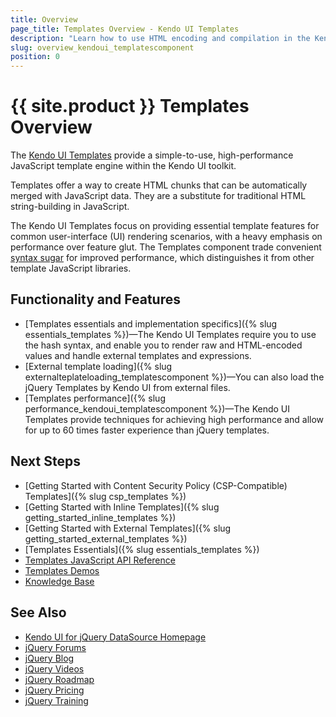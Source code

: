 ```yaml
---
title: Overview
page_title: Templates Overview - Kendo UI Templates
description: "Learn how to use HTML encoding and compilation in the Kendo UI for jQuery Templates component."
slug: overview_kendoui_templatescomponent
position: 0
---
```


# {{ site.product }} Templates Overview

The [Kendo UI Templates](https://demos.telerik.com/kendo-ui/templates/index) provide a simple-to-use, high-performance JavaScript template engine within the Kendo UI toolkit.

Templates offer a way to create HTML chunks that can be automatically merged with JavaScript data. They are a substitute for traditional HTML string-building in JavaScript. 

The Kendo UI Templates focus on providing essential template features for common user-interface (UI) rendering scenarios, with a heavy emphasis on performance over feature glut. The Templates component trade convenient [syntax sugar](https://en.wikipedia.org/wiki/Syntactic_sugar) for improved performance, which distinguishes it from other template JavaScript libraries.

## Functionality and Features 

* [Templates essentials and implementation specifics]({% slug essentials_templates %})&mdash;The Kendo UI Templates require you to use the hash syntax, and enable you to render raw and HTML-encoded values and handle external templates and expressions.
* [External template loading]({% slug externalteplateloading_templatescomponent %})&mdash;You can also load the jQuery Templates by Kendo UI from external files.
* [Templates performance]({% slug performance_kendoui_templatescomponent %})&mdash;The Kendo UI Templates provide techniques for achieving high performance and allow for up to 60 times faster experience than jQuery templates.

## Next Steps 

* [Getting Started with Content Security Policy (CSP-Compatible) Templates]({% slug csp_templates %})
* [Getting Started with Inline Templates]({% slug getting_started_inline_templates %})
* [Getting Started with External Templates]({% slug getting_started_external_templates %})
* [Templates Essentials]({% slug essentials_templates %})
* [Templates JavaScript API Reference](/api/javascript/kendo/methods/template)
* [Templates Demos](https://demos.telerik.com/kendo-ui/templates/index)
* [Knowledge Base](https://docs.telerik.com/kendo-ui/knowledge-base)

## See Also 

* [Kendo UI for jQuery DataSource Homepage](https://www.telerik.com/kendo-jquery-ui/datasource)
* [jQuery Forums](https://www.telerik.com/forums/kendo-ui)
* [jQuery Blog](https://www.telerik.com/blogs/tag/jquery)
* [jQuery Videos](https://www.telerik.com/videos/kendo-jquery-ui)
* [jQuery Roadmap](https://www.telerik.com/support/whats-new/kendo-ui/roadmap)
* [jQuery Pricing](https://www.telerik.com/purchase/kendo-ui)
* [jQuery Training](https://learn.telerik.com/learn/course/external/view/elearning/30/kendo-ui-for-jquery-with-javascript)
